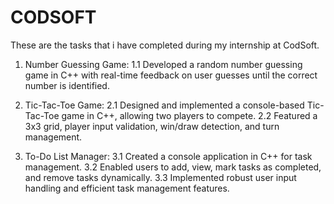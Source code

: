 # CODSOFT
These are the tasks that i have completed during my internship at CodSoft.

1. Number Guessing Game:
   1.1 Developed a random number guessing game in C++ with real-time feedback on user guesses until the correct number is identified.
   
2. Tic-Tac-Toe Game:
   2.1 Designed and implemented a console-based Tic-Tac-Toe game in C++, allowing two players to compete.
   2.2 Featured a 3x3 grid, player input validation, win/draw detection, and turn management.
   
3. To-Do List Manager:
   3.1 Created a console application in C++ for task management.
   3.2 Enabled users to add, view, mark tasks as completed, and remove tasks dynamically.
   3.3 Implemented robust user input handling and efficient task management features.
